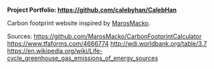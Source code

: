 **Project Portfolio: https://github.com/calebyhan/CalebHan**

Carbon footprint website inspired by [MarosMacko](https://github.com/MarosMacko).


Sources:
https://github.com/MarosMacko/CarbonFootprintCalculator
https://www.tfaforms.com/4666774
http://wdi.worldbank.org/table/3.7
https://en.wikipedia.org/wiki/Life-cycle_greenhouse_gas_emissions_of_energy_sources